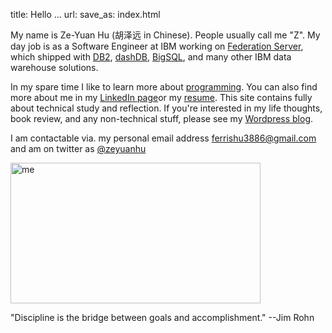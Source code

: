title: Hello ...
url:
save_as: index.html

My name is Ze-Yuan Hu (胡泽远 in Chinese). People usually call me "Z". 
My day job is as a Software Engineer at IBM working on [Federation Server](http://www-03.ibm.com/software/products/en/ibminfofedeserv), 
which shipped with [DB2](http://www.ibm.com/analytics/us/en/technology/db2/), [dashDB](http://www.ibm.com/analytics/us/en/technology/cloud-data-services/dashdb/), 
[BigSQL](https://www-01.ibm.com/software/data/infosphere/hadoop/big-sql.html), and many other IBM data warehouse solutions. 

In my spare time I like to learn more about [programming]({filename}projects.rst). You can also find more about me in my [LinkedIn page](http://cn.linkedin.com/in/zhu45)or my
[resume]({attach}/assets/zeyuan-hu-cv.pdf). 
This site contains fully about technical study and reflection. If you're interested in my life thoughts,
book review, and any non-technical stuff, please see my [Wordpress blog](https://zeyuanhu.wordpress.com/).

I am contactable via. my personal email address ferrishu3886@gmail.com and am on twitter as [@zeyuanhu](https://twitter.com/zeyuanhu)

<img src="/images/me2.jpg" alt="me" style="height: 225.1px; width: 400px"/>

"Discipline is the bridge between goals and accomplishment." --Jim Rohn